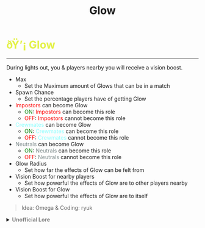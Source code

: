 ﻿---
lang: en-US
title: Glow
prev: /options/Settings/Addons.html
next: Rat
---

# <font color=#e3f147>ðŸ’¡ <b>Glow</b></font> <Badge text="Experimental" type="tip" vertical="middle"/>
---

During lights out, you & players nearby you will receive a vision boost.
* Max
  * Set the Maximum amount of Glows that can be in a match
* Spawn Chance
  * Set the percentage players have of getting Glow
* <font color=red>Impostors</font> can become Glow
  * <font color=green>ON</font>: <font color=red>Impostors</font> can become this role
  * <font color=red>OFF</font>: <font color=red>Impostors</font> cannot become this role
* <font color=#8cffff>Crewmates</font> can become Glow
  * <font color=green>ON</font>: <font color=#8cffff>Crewmates</font> can become this role
  * <font color=red>OFF</font>: <font color=#8cffff>Crewmates</font> cannot become this role
* <font color=#7f8c8d>Neutrals</font> can become Glow
  * <font color=green>ON</font>: <font color=#7f8c8d>Neutrals</font> can become this role
  * <font color=red>OFF</font>: <font color=#7f8c8d>Neutrals</font> cannot become this role
* Glow Radius
  * Set how far the effects of Glow can be felt from
* Vision Boost for nearby players
  * Set how powerful the effects of Glow are to other players nearby
* Vision Boost for Glow
  * Set how powerful the effects of Glow are to itself

> Idea: Omega & Coding: ryuk

<details>
<summary><b><font color=gray>Unofficial Lore</font></b></summary>

Placeholder: This role is a ROLE OH EM GOSH
> Submitted by: Member
</details>
